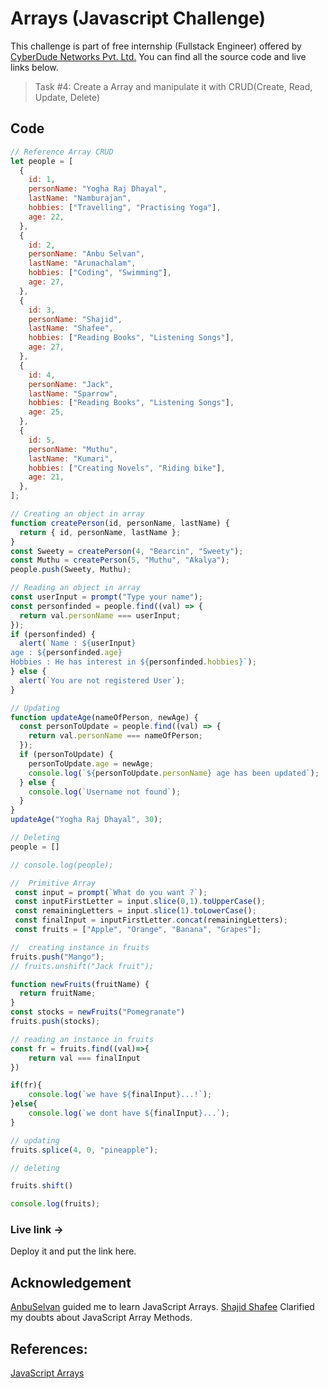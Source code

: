 # Arrays (Javascript Challenge)

This challenge is part of free internship (Fullstack Engineer) offered by [CyberDude Networks Pvt. Ltd.](https://cyberdudenetworks.com) You can find all the source code and live links below.

> Task #4: Create a Array and manipulate it with CRUD(Create, Read, Update, Delete)

## Code

```js
// Reference Array CRUD
let people = [
  {
    id: 1,
    personName: "Yogha Raj Dhayal",
    lastName: "Namburajan",
    hobbies: ["Travelling", "Practising Yoga"],
    age: 22,
  },
  {
    id: 2,
    personName: "Anbu Selvan",
    lastName: "Arunachalam",
    hobbies: ["Coding", "Swimming"],
    age: 27,
  },
  {
    id: 3,
    personName: "Shajid",
    lastName: "Shafee",
    hobbies: ["Reading Books", "Listening Songs"],
    age: 27,
  },
  {
    id: 4,
    personName: "Jack",
    lastName: "Sparrow",
    hobbies: ["Reading Books", "Listening Songs"],
    age: 25,
  },
  {
    id: 5,
    personName: "Muthu",
    lastName: "Kumari",
    hobbies: ["Creating Novels", "Riding bike"],
    age: 21,
  },
];

// Creating an object in array
function createPerson(id, personName, lastName) {
  return { id, personName, lastName };
}
const Sweety = createPerson(4, "Bearcin", "Sweety");
const Muthu = createPerson(5, "Muthu", "Akalya");
people.push(Sweety, Muthu);

// Reading an object in array
const userInput = prompt("Type your name");
const personfinded = people.find((val) => {
  return val.personName === userInput;
});
if (personfinded) {
  alert(`Name : ${userInput}
age : ${personfinded.age}
Hobbies : He has interest in ${personfinded.hobbies}`);
} else {
  alert(`You are not registered User`);
}

// Updating
function updateAge(nameOfPerson, newAge) {
  const personToUpdate = people.find((val) => {
    return val.personName === nameOfPerson;
  });
  if (personToUpdate) {
    personToUpdate.age = newAge;
    console.log(`${personToUpdate.personName} age has been updated`);
  } else {
    console.log(`Username not found`);
  }
}
updateAge("Yogha Raj Dhayal", 30);

// Deleting
people = []

// console.log(people);

//  Primitive Array
 const input = prompt(`What do you want ?`);
 const inputFirstLetter = input.slice(0,1).toUpperCase();
 const remainingLetters = input.slice(1).toLowerCase();
 const finalInput = inputFirstLetter.concat(remainingLetters);
 const fruits = ["Apple", "Orange", "Banana", "Grapes"];

//  creating instance in fruits
fruits.push("Mango");
// fruits.unshift("Jack fruit");

function newFruits(fruitName) {
  return fruitName;
}
const stocks = newFruits("Pomegranate")
fruits.push(stocks);

// reading an instance in fruits
const fr = fruits.find((val)=>{
    return val === finalInput
})

if(fr){
    console.log(`we have ${finalInput}...!`);
}else{
    console.log(`we dont have ${finalInput}...`);
}

// updating
fruits.splice(4, 0, "pineapple");

// deleting

fruits.shift()

console.log(fruits);

```

### Live link ->

Deploy it and put the link here.

## Acknowledgement

[AnbuSelvan](https://github.com/anburocky3) guided me to learn JavaScript Arrays. [Shajid Shafee](https://github.com/mshajid) Clarified my doubts about JavaScript Array Methods.

## References:

[JavaScript Arrays](https://www.youtube.com/watch?v=Amu-MKgfkpk&list=PL73Obo20O_7ihsIM5K-hHYPrcqkkdQcLa&index=50)